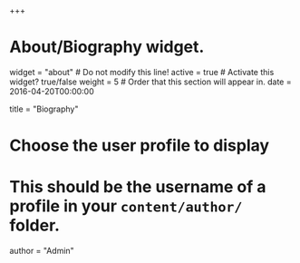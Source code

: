 +++
# About/Biography widget.
widget = "about"  # Do not modify this line!
active = true  # Activate this widget? true/false
weight = 5  # Order that this section will appear in.
date = 2016-04-20T00:00:00

title = "Biography"

# Choose the user profile to display
# This should be the username of a profile in your `content/author/` folder.
author = "Admin"

